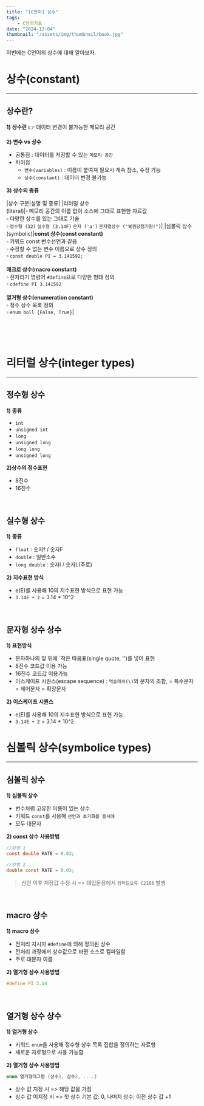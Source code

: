 ```yaml
---
title: "[C언어] 상수"
tags:
    - C언어기초
date: "2024-12-04"
thumbnail: "/assets/img/thumbnail/book.jpg"
---
```

이번에는 C언어의 상수에 대해 알아보자.    




# **상수(constant)**
---

## **상수란?**

**1) 상수란** 👉 데이터 변경이 불가능한 메모리 공간    

**2) 변수 vs 상수** 
* 공통점 : 데이터를 저장할 수 있는 `메모리 공간`
* 차이점
    * `변수(variables)` : 이름이 붙여져 필요시 계속 참소, 수정 가능
    * `상수(constant)` : 데이터 변경 불가능

**3) 상수의 종류** 

|상수 구분|설명 및 종류|
|리터럴 상수<br>(literal)|▫️ 메모리 공간의 이름 없이 소스에 그대로 표현한 자료값<br>▫️ 다양한 상수를 있는 그대로 기술<br>▫️ `정수형 (32)` `실수형 (3.14F)` `문자 ('a')` `문자열상수 ("복권당첨기원!")`|
|심볼릭 상수<br>(symbolic)|**const 상수(const constant)**<br>▫️ 키워드 const 변수선언과 같음<br>▫️ 수정할 수 없는 변수 이름으로 상수 정의<br>▫️ `const double PI = 3.141592;`<br><br>**매크로 상수(macro constant)**<br>▫️ 전처리기 명령어 `#define`으로 다양한 형태 정의<br>▫️ `cdefine PI 3.141592`<br><br>**열거형 상수(enumeration constant)**<br>▫️ 정수 상수 목록 정의<br>▫️ `enum boll {False, True}`|


<br>
<br>
<br>



# **리터럴 상수(integer types)**
---
## **정수형 상수**
**1) 종류**
- `int`
- `unsigned int`
- `long`
- `unsigned long`
- `long long`
- `unsigned long`

**2)상수의 정수표현**
- 8진수
- 16진수

<br>

## **실수형 상수**
**1) 종류**
* `float` : 숫자f / 숫자F
* `double` : 일반소수
* `long double` : 숫자l / 숫자L(주로)

**2) 지수표현 방식**
* e(E)를 사용해 10의 지수표현 방식으로 표현 가능
* `3.14E + 2` = 3.14 * 10^2

<br>

## **문자형 상수 상수**
**1) 표현방식**
* 문자하나의 앞 뒤에 `작은 따옴표(single quote, '')를 넣어 표현
* 8진수 코드값 이용 가능
* 16진수 코드값 이용가능
* 이스케이프 시퀀스(escape sequence) : `역슬래쉬(\)`와 문자의 조합, = 특수문자 = 제어문자 = 확장문자

**2) 이스케이프 시퀀스**
* e(E)를 사용해 10의 지수표현 방식으로 표현 가능
* `3.14E + 2` = 3.14 * 10^2


# **심볼릭 상수(symbolice types)**
---
## **심볼릭 상수**
**1) 심볼릭 상수**
- 변수처럼 고유한 이름이 있는 상수
- 키워드 `const`를 사용해 `선언과 초기화를 동시에`
- 모두 대문자 

**2) const 상수 사용방법**

```c
//방법 1
const double RATE = 0.03;

//방법 2
double const RATE = 0.03;
```

> 선언 이후 저장값 수정 시 => 대입문장에서 `컴파일오류 C2166` 발생

<br>

## **macro 상수**
**1) macro 상수**
- 전처리 지시자 `#define`에 의해 정의된 상수
- 전처리 과정에서 상수값으로 바뀐 소스로 컴파일함
- 주로 대문자 이름

**2) 열거형 상수 사용방법**

```c
#define PI 3.14
```

<br>

## **열거형 상수 상수**
**1) 열거형 상수**
- 키워드 `enum`을 사용해 정수형 상수 목록 집합을 정의하는 자료형
- 새로운 자료형으로 사용 가능함

**2) 열거형 상수 사용방법**

```c
enum 열거형태그명 {상수1, 상수2, ....}
```

* 상수 값 지정 시 => 해당 값을 가짐
* 상수 값 미지정 시 => 첫 상수 기본 값: 0, 나머지 상수: 이전 상수 값 +1
<br>